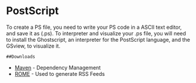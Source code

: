 # PostScript

To create a PS file, you need to write your PS code in a ASCII text editor, and save it as (.ps). To interpreter and visualize your .ps file, you will need to install the Ghostscript, an interpreter for the PostScript language, and the GSview, to visualize it.

```
##Downloads

```
* [Maven](https://maven.apache.org/) - Dependency Management
* [ROME](https://rometools.github.io/rome/) - Used to generate RSS Feeds

